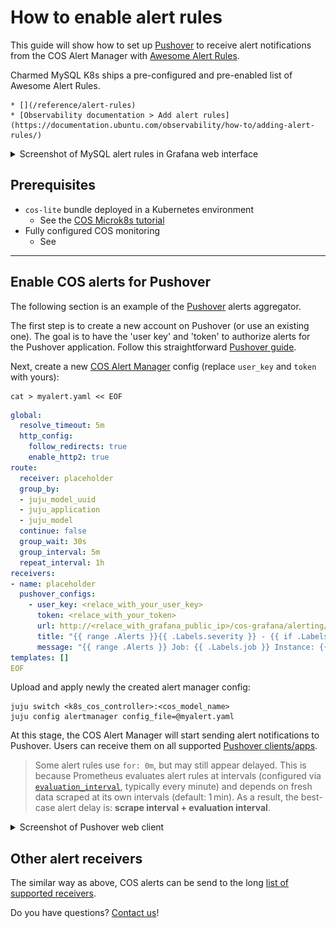 # How to enable alert rules

This guide will show how to set up [Pushover](https://pushover.net/) to receive alert notifications from the COS Alert Manager with [Awesome Alert Rules](https://samber.github.io/awesome-prometheus-alerts/).

Charmed MySQL K8s ships a pre-configured and pre-enabled list of Awesome Alert Rules.

```{seealso}
* [](/reference/alert-rules)
* [Observability documentation > Add alert rules](https://documentation.ubuntu.com/observability/how-to/adding-alert-rules/)
```

<details><summary>Screenshot of MySQL alert rules in Grafana web interface
</summary>

![MySQL alert rules in the Grafana web interface](alert-rules-grafana.png)
</details>

## Prerequisites

* `cos-lite` bundle deployed in a Kubernetes environment
  * See the [COS Microk8s tutorial](https://charmhub.io/topics/canonical-observability-stack/tutorials/install-microk8s)
* Fully configured COS monitoring
  * See [](/how-to/monitoring-cos/enable-monitoring)

---

## Enable COS alerts for Pushover

The following section is an example of the [Pushover](https://pushover.net/) alerts aggregator.

The first step is to create a new account on Pushover (or use an existing one). The goal is to have the 'user key' and 'token' to authorize alerts for the Pushover application. Follow this straightforward [Pushover guide](https://support.pushover.net/i175-how-to-get-a-pushover-api-or-pushover-application-token).

Next, create a new [COS Alert Manager](https://charmhub.io/alertmanager-k8s) config (replace `user_key` and `token` with yours):

```shell
cat > myalert.yaml << EOF
```

```yaml
global:
  resolve_timeout: 5m
  http_config:
    follow_redirects: true
    enable_http2: true
route:
  receiver: placeholder
  group_by:
  - juju_model_uuid
  - juju_application
  - juju_model
  continue: false
  group_wait: 30s
  group_interval: 5m
  repeat_interval: 1h
receivers:
- name: placeholder
  pushover_configs:
    - user_key: <relace_with_your_user_key>
      token: <relace_with_your_token>
      url: http://<relace_with_grafana_public_ip>/cos-grafana/alerting/list
      title: "{{ range .Alerts }}{{ .Labels.severity }} - {{ if .Labels.juju_unit }}{{ .Labels.juju_unit }}{{ else }}{{ .Labels.juju_application }}{{ end }} in model {{ .Labels.juju_model }}: {{ .Labels.alertname }} {{ end }}"
      message: "{{ range .Alerts }} Job: {{ .Labels.job }} Instance: {{ .Labels.instance }} {{ end }}"
templates: []
EOF
```

Upload and apply newly the created alert manager config:

```shell
juju switch <k8s_cos_controller>:<cos_model_name>
juju config alertmanager config_file=@myalert.yaml
```

At this stage, the COS Alert Manager will start sending alert notifications to Pushover. Users can receive them on all supported [Pushover clients/apps](https://pushover.net/clients). 

> Some alert rules use `for: 0m`, but may still appear delayed. This is because Prometheus evaluates alert rules at intervals (configured via [`evaluation_interval`](https://charmhub.io/prometheus-k8s/configurations#evaluation_interval), typically every minute) and depends on fresh data scraped at its own intervals (default: 1 min). As a result, the best-case alert delay is: **scrape interval + evaluation interval**.

<details><summary>Screenshot of Pushover web client
</summary>

![Pushover web client](pushover-web-client.jpeg)
</details>

## Other alert receivers

The similar way as above, COS alerts can be send to the long [list of supported receivers](https://prometheus.io/docs/alerting/latest/configuration/#receiver-integration-settings).

Do you have questions? [Contact us](/reference/contacts)!
